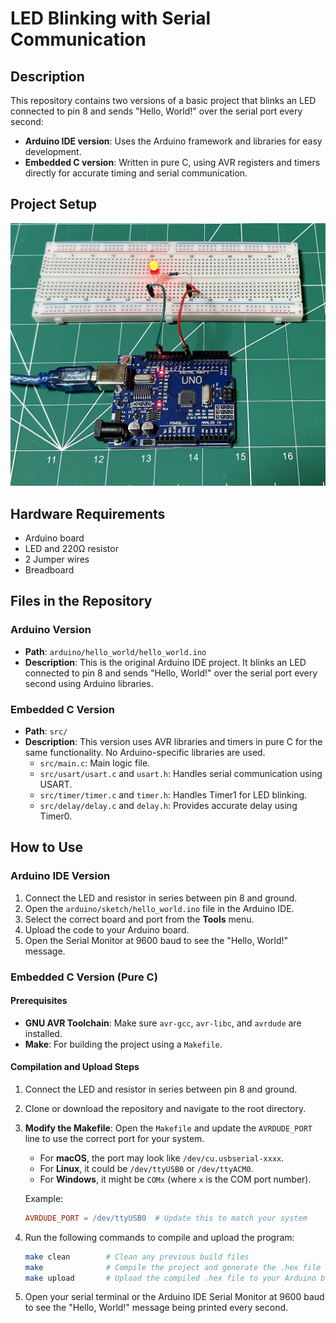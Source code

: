 # LED Blinking with Serial Communication

## Description
This repository contains two versions of a basic project that blinks an LED connected to pin 8 and sends "Hello, World!" over the serial port every second:
- **Arduino IDE version**: Uses the Arduino framework and libraries for easy development.
- **Embedded C version**: Written in pure C, using AVR registers and timers directly for accurate timing and serial communication.

## Project Setup
![Project Setup](assets/setup.jpg)

## Hardware Requirements
- Arduino board
- LED and 220Ω resistor
- 2 Jumper wires
- Breadboard

## Files in the Repository

### Arduino Version
- **Path**: `arduino/hello_world/hello_world.ino`
- **Description**: This is the original Arduino IDE project. It blinks an LED connected to pin 8 and sends "Hello, World!" over the serial port every second using Arduino libraries.

### Embedded C Version
- **Path**: `src/`
- **Description**: This version uses AVR libraries and timers in pure C for the same functionality. No Arduino-specific libraries are used.
  - `src/main.c`: Main logic file.
  - `src/usart/usart.c` and `usart.h`: Handles serial communication using USART.
  - `src/timer/timer.c` and `timer.h`: Handles Timer1 for LED blinking.
  - `src/delay/delay.c` and `delay.h`: Provides accurate delay using Timer0.

## How to Use

### Arduino IDE Version
1. Connect the LED and resistor in series between pin 8 and ground.
2. Open the `arduino/sketch/hello_world.ino` file in the Arduino IDE.
3. Select the correct board and port from the **Tools** menu.
4. Upload the code to your Arduino board.
5. Open the Serial Monitor at 9600 baud to see the "Hello, World!" message.

### Embedded C Version (Pure C)

#### Prerequisites
- **GNU AVR Toolchain**: Make sure `avr-gcc`, `avr-libc`, and `avrdude` are installed.
- **Make**: For building the project using a `Makefile`.

#### Compilation and Upload Steps
1. Connect the LED and resistor in series between pin 8 and ground.
2. Clone or download the repository and navigate to the root directory.
3. **Modify the Makefile**: Open the `Makefile` and update the `AVRDUDE_PORT` line to use the correct port for your system.
   - For **macOS**, the port may look like `/dev/cu.usbserial-xxxx`.
   - For **Linux**, it could be `/dev/ttyUSB0` or `/dev/ttyACM0`.
   - For **Windows**, it might be `COMx` (where `x` is the COM port number).
   
   Example:
   ```makefile
   AVRDUDE_PORT = /dev/ttyUSB0  # Update this to match your system
   ```

4. Run the following commands to compile and upload the program:

   ```bash
   make clean        # Clean any previous build files
   make              # Compile the project and generate the .hex file
   make upload       # Upload the compiled .hex file to your Arduino board
   ```

5. Open your serial terminal or the Arduino IDE Serial Monitor at 9600 baud to see the "Hello, World!" message being printed every second.